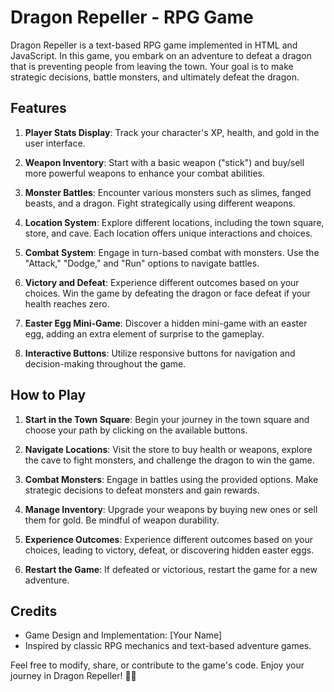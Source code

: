 # Dragon Repeller - RPG Game

Dragon Repeller is a text-based RPG game implemented in HTML and JavaScript. In this game, you embark on an adventure to defeat a dragon that is preventing people from leaving the town. Your goal is to make strategic decisions, battle monsters, and ultimately defeat the dragon.

## Features

1. **Player Stats Display**: Track your character's XP, health, and gold in the user interface.

2. **Weapon Inventory**: Start with a basic weapon ("stick") and buy/sell more powerful weapons to enhance your combat abilities.

3. **Monster Battles**: Encounter various monsters such as slimes, fanged beasts, and a dragon. Fight strategically using different weapons.

4. **Location System**: Explore different locations, including the town square, store, and cave. Each location offers unique interactions and choices.

5. **Combat System**: Engage in turn-based combat with monsters. Use the "Attack," "Dodge," and "Run" options to navigate battles.

6. **Victory and Defeat**: Experience different outcomes based on your choices. Win the game by defeating the dragon or face defeat if your health reaches zero.

7. **Easter Egg Mini-Game**: Discover a hidden mini-game with an easter egg, adding an extra element of surprise to the gameplay.

8. **Interactive Buttons**: Utilize responsive buttons for navigation and decision-making throughout the game.

## How to Play

1. **Start in the Town Square**: Begin your journey in the town square and choose your path by clicking on the available buttons.

2. **Navigate Locations**: Visit the store to buy health or weapons, explore the cave to fight monsters, and challenge the dragon to win the game.

3. **Combat Monsters**: Engage in battles using the provided options. Make strategic decisions to defeat monsters and gain rewards.

4. **Manage Inventory**: Upgrade your weapons by buying new ones or sell them for gold. Be mindful of weapon durability.

5. **Experience Outcomes**: Experience different outcomes based on your choices, leading to victory, defeat, or discovering hidden easter eggs.

6. **Restart the Game**: If defeated or victorious, restart the game for a new adventure.

## Credits

- Game Design and Implementation: [Your Name]
- Inspired by classic RPG mechanics and text-based adventure games.

Feel free to modify, share, or contribute to the game's code. Enjoy your journey in Dragon Repeller! 🐉✨
